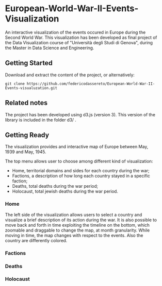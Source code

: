 # European-World-War-II-Events-Visualization

An interactive visualization of the events occured in Europe during the Second World War.
This visualization has been developed as final project of the Data Visualization course of "Università degli Studi di Genova", during the Master in Data Science and Engineering.

## Getting Started

Download and extract the content of the project, or alternatively:

```
git clone https://github.com/federicodassereto/European-World-War-II-Events-visualuzation.git
```

## Related notes

The project has been developed using d3.js (version 3). This version of the library is included in the folder d3/ .


## Getting Ready

The visualization provides and interactive map of Europe between May, 1939 and May, 1945.

The top menu allows user to choose among different kind of visualization:
  * Home, territorial domains and sides for each country during the war;
  * Factions, a description of how long each country stayed in a specific faction;
  * Deaths, total deaths during the war period;
  * Holocaust, total jewish deaths during the war period.


### Home
The left side of the visualization allows users to select a country and visualize a brief description of its action during the war. It is also possible to move back and forth in time exploiting the timeline on the bottom, which zoomable and draggable to change the map, at month granularity. While moving in time, the map changes with respect to the events. Also the country are differently colored.

### Factions

### Deaths

### Holocaust

